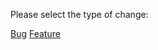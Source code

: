 Please select the type of change:

[Bug](?expand=1&template=default.md)
[Feature](?expand=1&template=default.md)
